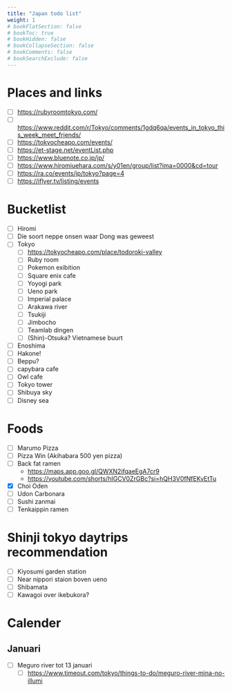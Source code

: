 ```yaml
---
title: "Japan todo list"
weight: 1
# bookFlatSection: false
# bookToc: true
# bookHidden: false
# bookCollapseSection: false
# bookComments: false
# bookSearchExclude: false
---
```


# Places and links
- [ ] https://rubyroomtokyo.com/
- [ ] https://www.reddit.com/r/Tokyo/comments/1gdq6qa/events_in_tokyo_this_week_meet_friends/
- [ ] https://tokyocheapo.com/events/
- [ ] https://et-stage.net/eventList.php
- [ ] https://www.bluenote.co.jp/jp/
- [ ] https://www.hiromiuehara.com/s/y01en/group/list?ima=0000&cd=tour
- [ ] https://ra.co/events/jp/tokyo?page=4
- [ ] https://iflyer.tv/listing/events

# Bucketlist
- [ ] Hiromi
- [ ] Die soort neppe onsen waar Dong was geweest
- [ ] Tokyo
    - [ ] https://tokyocheapo.com/place/todoroki-valley
    - [ ] Ruby room
    - [ ] Pokemon exibition
    - [ ] Square enix cafe
    - [ ] Yoyogi park
    - [ ] Ueno park
    - [ ] Imperial palace
    - [ ] Arakawa river
    - [ ] Tsukiji
    - [ ] Jimbocho
    - [ ] Teamlab dingen
    - [ ] (Shin)-Otsuka? Vietnamese buurt
- [ ] Enoshima
- [ ] Hakone!
- [ ] Beppu?
- [ ] capybara cafe
- [ ] Owl cafe
- [ ] Tokyo tower
- [ ] Shibuya sky
- [ ] Disney sea

# Foods
- [ ] Marumo Pizza
- [ ] Pizza Win (Akihabara 500 yen pizza)
- [ ] Back fat ramen
  - https://maps.app.goo.gl/QWXN2ifqaeEgA7cr9
  - https://youtube.com/shorts/hIGCV0ZrGBc?si=hQH3V0fNfEKvEtTu
- [x] Choi Oden
- [ ] Udon Carbonara
- [ ] Sushi zanmai
- [ ] Tenkaippin ramen

# Shinji tokyo daytrips recommendation
- [ ] Kiyosumi garden station
- [ ] Near nippori staion boven ueno
- [ ] Shibamata
- [ ] Kawagoi over ikebukora?

# Calender
## Januari
- [ ] Meguro river tot 13 januari
    - [ ] https://www.timeout.com/tokyo/things-to-do/meguro-river-mina-no-illumi
